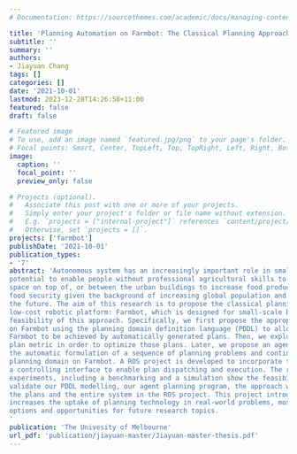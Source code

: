 ```yaml
---
# Documentation: https://sourcethemes.com/academic/docs/managing-content/

title: 'Planning Automation on Farmbot: The Classical Planning Approach - Masters Thesis'
subtitle: ''
summary: ''
authors:
- Jiayuan Chang
tags: []
categories: []
date: '2021-10-01'
lastmod: 2023-12-28T14:26:58+11:00
featured: false
draft: false

# Featured image
# To use, add an image named `featured.jpg/png` to your page's folder.
# Focal points: Smart, Center, TopLeft, Top, TopRight, Left, Right, BottomLeft, Bottom, BottomRight.
image:
  caption: ''
  focal_point: ''
  preview_only: false

# Projects (optional).
#   Associate this post with one or more of your projects.
#   Simply enter your project's folder or file name without extension.
#   E.g. `projects = ["internal-project"]` references `content/project/deep-learning/index.md`.
#   Otherwise, set `projects = []`.
projects: ['farmbot']
publishDate: '2021-10-01'
publication_types:
- '7'
abstract: 'Autonomous system has an increasingly important role in small-scale urban agriculture. It has the
potential to enable people without professional agricultural skills to utilize the under-exploited urban
space on top of, or between the urban buildings to increase food production. It is important for global
food security given the background of increasing global population and decreasing total arable land in
the future. The aim of this research is to propose the classical planning approach to automate an existing
low-cost robotic platform: Farmbot, which is designed for small-scale backyard farming and evaluate the
feasibility of this approach. Specifically, we first propose the appropriate planning domain and problems
on Farmbot using the planning domain definition language (PDDL) to allow the common tasks on the
Farmbot to be achieved by automatically generated plans. Then, we explore the meaningful way to apply
plan metric in order to optimize those plans. Later, we propose an agent planning program, which enables
the automatic formulation of a sequence of planning problems and continuous plan generation over the
planning domain on Farmbot. A ROS project is developed to incorporate these planning components with
a controlling interface to enable plan dispatching and execution. The results and evaluation from multiple
experiments, including a benchmarking and a simulation show the feasibility of such an approach and also
validate our PDDL modelling, our agent planning program, the approach we apply plan metric to optimize
the plans and the entire system in the ROS project. This project introduces a new research problem and
increases the uptake of planning technology in real-world problems, most importantly it opens up many
options and opportunities for future research topics.
'
publication: 'The Univesity of Melbourne'
url_pdf: 'publication/jiayuan-master/Jiayuan-master-thesis.pdf'
---
```

